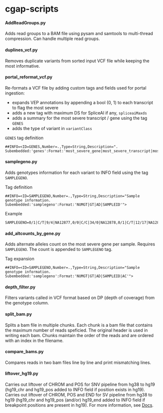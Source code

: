 # cgap-scripts

#### AddReadGroups.py
Adds read groups to a BAM file using pysam and samtools to multi-thread compression.
Can handle multiple read groups.

#### duplines_vcf.py
Removes duplicate variants from sorted input VCF file while keeping the most informative.

#### portal_reformat_vcf.py
Re-formats a VCF file by adding custom tags and fields used for portal ingestion:

  - expands VEP annotations by appending a bool (0, 1) to each transcript to flag the most severe
  - adds a new tag with maximum DS for SpliceAI if any, `spliceaiMaxds`
  - adds a summary for the most severe transcript / gene using the tag `GENES`
  - adds the type of variant in `variantClass`

`GENES` tag definition

    ##INFO=<ID=GENES,Number=.,Type=String,Description=". Subembedded:'genes':Format:'most_severe_gene|most_severe_transcript|most_severe_feature_ncbi|most_severe_hgvsc|most_severe_hgvsp|most_severe_amino_acids|most_severe_sift_score|most_severe_polyphen_score|most_severe_maxentscan_diff|most_severe_consequence'">

#### samplegeno.py
Adds genotypes information for each variant to INFO field using the tag `SAMPLEGENO`.

Tag definition

    ##INFO=<ID=SAMPLEGENO,Number=.,Type=String,Description="Sample genotype information. Subembedded:'samplegeno':Format:'NUMGT|GT|AD|SAMPLEID'">

Example

    SAMPLEGENO=0/1|C/T|9/4|NA12877,0/0|C/C|34/0|NA12878,0/1|C/T|12/17|NA12879

#### add_altcounts_by_gene.py
Adds alternate alleles count on the most severe gene per sample.
Requires `SAMPLEGENO`.
The count is appended to `SAMPLEGENO` tag.

Tag expansion

    ##INFO=<ID=SAMPLEGENO,Number=.,Type=String,Description="Sample genotype information. Subembedded:'samplegeno':Format:'NUMGT|GT|AD|SAMPLEID|AC'">

#### depth_filter.py
Filters variants called in VCF format based on DP (depth of coverage) from the genotype column.

#### split_bam.py
Splits a bam file in multiple chunks. Each chunk is a bam file that contains the maximum number of reads speficied. The original header is used in writing each bam. Chunks maintain the order of the reads and are ordered with an index in the filename.

#### compare_bams.py
Compares reads in two bam files line by line and print mismatching lines.

#### liftover_hg19.py
Carries out liftover of CHROM and POS for SNV pipeline from hg38 to hg19 (hg19_chr and hg19_pos added to INFO field if position exists in hg19). Carries out liftover of CHROM, POS and END for SV pipeline from hg38 to hg19 (hg19_chr and hg19_pos (and/or) hg19_end added to INFO field if breakpoint positions are present in hg19). For more information, see [Docs](https://cgap-pipeline-master.readthedocs.io/en/latest/Pipelines/Downstream/SNV_germline/Pages/SNV_germline-step-hg19LO-hgvsg.html#).
